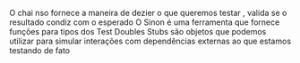 O chai nso fornece a maneira de dezier o que queremos testar , valida se o resultado condiz com o esperado 
O Sinon é uma ferramenta que fornece funções para tipos dos Test Doubles
Stubs são objetos que podemos utilizar para simular interações com dependências externas ao que estamos testando de fato
